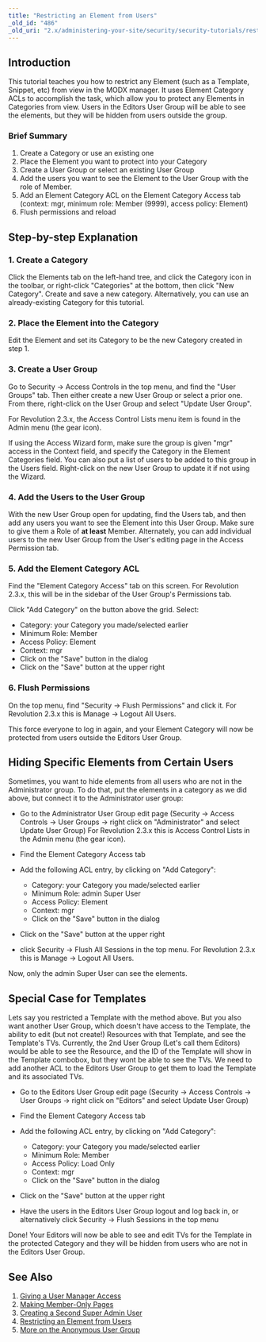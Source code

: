```yaml
---
title: "Restricting an Element from Users"
_old_id: "486"
_old_uri: "2.x/administering-your-site/security/security-tutorials/restricting-an-element-from-users"
---
```


## Introduction

This tutorial teaches you how to restrict any Element (such as a Template, Snippet, etc) from view in the MODX manager. It uses Element Category ACLs to accomplish the task, which allow you to protect any Elements in Categories from view. Users in the Editors User Group will be able to see the elements, but they will be hidden from users outside the group.

### Brief Summary

1. Create a Category or use an existing one
2. Place the Element you want to protect into your Category
3. Create a User Group or select an existing User Group
4. Add the users you want to see the Element to the User Group with the role of Member.
5. Add an Element Category ACL on the Element Category Access tab (context: mgr, minimum role: Member (9999), access policy: Element)
6. Flush permissions and reload

## Step-by-step Explanation

### 1. Create a Category

Click the Elements tab on the left-hand tree, and click the Category icon in the toolbar, or right-click "Categories" at the bottom, then click "New Category". Create and save a new category. Alternatively, you can use an already-existing Category for this tutorial.

### 2. Place the Element into the Category

Edit the Element and set its Category to be the new Category created in step 1.

### 3. Create a User Group

Go to Security -> Access Controls in the top menu, and find the "User Groups" tab. Then either create a new User Group or select a prior one. From there, right-click on the User Group and select "Update User Group".

For Revolution 2.3.x, the Access Control Lists menu item is found in the Admin menu (the gear icon).

If using the Access Wizard form, make sure the group is given "mgr" access in the Context field, and specify the Category in the Element Categories field. You can also put a list of users to be added to this group in the Users field. Right-click on the new User Group to update it if not using the Wizard.

### 4. Add the Users to the User Group

With the new User Group open for updating, find the Users tab, and then add any users you want to see the Element into this User Group. Make sure to give them a Role of **at least** Member. Alternately, you can add individual users to the new User Group from the User's editing page in the Access Permission tab.

### 5. Add the Element Category ACL

Find the "Element Category Access" tab on this screen. For Revolution 2.3.x, this will be in the sidebar of the User Group's Permissions tab.

Click "Add Category" on the button above the grid. Select:

- Category: your Category you made/selected earlier
- Minimum Role: Member
- Access Policy: Element
- Context: mgr
- Click on the "Save" button in the dialog
- Click on the "Save" button at the upper right

### 6. Flush Permissions

On the top menu, find "Security -> Flush Permissions" and click it. For Revolution 2.3.x this is Manage -> Logout All Users.

This force everyone to log in again, and your Element Category will now be protected from users outside the Editors User Group.

## Hiding Specific Elements from Certain Users

Sometimes, you want to hide elements from all users who are not in the Administrator group. To do that, put the elements in a category as we did above, but connect it to the Administrator user group:

- Go to the Administrator User Group edit page (Security -> Access Controls -> User Groups -> right click on "Administrator" and select Update User Group) For Revolution 2.3.x this is Access Control Lists in the Admin menu (the gear icon).
- Find the Element Category Access tab
- Add the following ACL entry, by clicking on "Add Category": 
  - Category: your Category you made/selected earlier
  - Minimum Role: admin Super User
  - Access Policy: Element
  - Context: mgr
  - Click on the "Save" button in the dialog
- Click on the "Save" button at the upper right

- click Security -> Flush All Sessions in the top menu. For Revolution 2.3.x this is Manage -> Logout All Users.

Now, only the admin Super User can see the elements.

## Special Case for Templates

Lets say you restricted a Template with the method above. But you also want another User Group, which doesn't have access to the Template, the ability to edit (but not create!) Resources with that Template, and see the Template's TVs. Currently, the 2nd User Group (Let's call them Editors) would be able to see the Resource, and the ID of the Template will show in the Template combobox, but they wont be able to see the TVs. We need to add another ACL to the Editors User Group to get them to load the Template and its associated TVs.

- Go to the Editors User Group edit page (Security -> Access Controls -> User Groups -> right click on "Editors" and select Update User Group)
- Find the Element Category Access tab
- Add the following ACL entry, by clicking on "Add Category": 
  - Category: your Category you made/selected earlier
  - Minimum Role: Member
  - Access Policy: Load Only
  - Context: mgr
  - Click on the "Save" button in the dialog
- Click on the "Save" button at the upper right

- Have the users in the Editors User Group logout and log back in, or alternatively click Security -> Flush Sessions in the top menu

Done! Your Editors will now be able to see and edit TVs for the Template in the protected Category and they will be hidden from users who are not in the Editors User Group.

## See Also

1. [Giving a User Manager Access](building-sites/client-proofing/security/security-tutorials/giving-a-user-manager-access)
2. [Making Member-Only Pages](building-sites/client-proofing/security/security-tutorials/making-member-only-pages)
3. [Creating a Second Super Admin User](building-sites/client-proofing/security/security-tutorials/creating-a-second-super-admin-user)
4. [Restricting an Element from Users](building-sites/client-proofing/security/security-tutorials/restricting-an-element-from-users)
5. [More on the Anonymous User Group](building-sites/client-proofing/security/security-tutorials/more-on-the-anonymous-user-group)